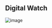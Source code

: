 ## Digital Watch
![image](https://github.com/YashRaj0307/Watch/assets/104315614/a10626eb-95ac-4bf3-af09-784b337f4e14)
